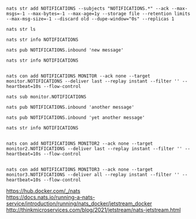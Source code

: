 ```
nats str add NOTIFICATIONS --subjects "NOTIFICATIONS.*" --ack --max-msgs=-1 --max-bytes=-1 --max-age=1y --storage file --retention limits --max-msg-size=-1 --discard old --dupe-window="0s" --replicas 1

nats str ls

nats str info NOTIFICATIONS

nats pub NOTIFICATIONS.inbound 'new message'

nats str info NOTIFICATIONS


nats con add NOTIFICATIONS MONITOR --ack none --target monitor.NOTIFICATIONS --deliver last --replay instant --filter '' --heartbeat=10s --flow-control

nats sub monitor.NOTIFICATIONS

nats pub NOTIFICATIONS.inbound 'another message'

nats pub NOTIFICATIONS.inbound 'yet another message'

nats str info NOTIFICATIONS


nats con add NOTIFICATIONS MONITOR2 --ack none --target monitor2.NOTIFICATIONS --deliver last --replay instant --filter '' --heartbeat=10s --flow-control


nats con add NOTIFICATIONS MONITOR3 --ack none --target monitor3.NOTIFICATIONS --deliver all --replay instant --filter '' --heartbeat=10s --flow-control

```

https://hub.docker.com/_/nats  
https://docs.nats.io/running-a-nats-service/introduction/running/nats_docker/jetstream_docker  
http://thinkmicroservices.com/blog/2021/jetstream/nats-jetstream.html  
